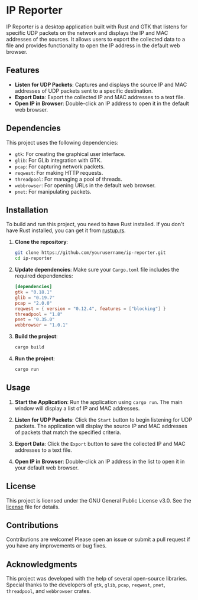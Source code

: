 # IP Reporter

IP Reporter is a desktop application built with Rust and GTK that listens for specific UDP packets on the network and displays the IP and MAC addresses of the sources. It allows users to export the collected data to a file and provides functionality to open the IP address in the default web browser.

## Features

- **Listen for UDP Packets**: Captures and displays the source IP and MAC addresses of UDP packets sent to a specific destination.
- **Export Data**: Export the collected IP and MAC addresses to a text file.
- **Open IP in Browser**: Double-click an IP address to open it in the default web browser.

## Dependencies

This project uses the following dependencies:

- `gtk`: For creating the graphical user interface.
- `glib`: For GLib integration with GTK.
- `pcap`: For capturing network packets.
- `reqwest`: For making HTTP requests.
- `threadpool`: For managing a pool of threads.
- `webbrowser`: For opening URLs in the default web browser.
- `pnet`: For manipulating packets.

## Installation

To build and run this project, you need to have Rust installed. If you don't have Rust installed, you can get it from [rustup.rs](https://rustup.rs/).

1. **Clone the repository**:

   ```sh
   git clone https://github.com/yourusername/ip-reporter.git
   cd ip-reporter
   ```

2. **Update dependencies**:
   Make sure your `Cargo.toml` file includes the required dependencies:

   ```toml
   [dependencies]
   gtk = "0.18.1"
   glib = "0.19.7"
   pcap = "2.0.0"
   reqwest = { version = "0.12.4", features = ["blocking"] }
   threadpool = "1.8"
   pnet = "0.35.0"
   webbrowser = "1.0.1"

   ```

3. **Build the project**:

   ```sh
   cargo build
   ```

4. **Run the project**:
   ```sh
   cargo run
   ```

## Usage

1. **Start the Application**:
   Run the application using `cargo run`. The main window will display a list of IP and MAC addresses.

2. **Listen for UDP Packets**:
   Click the `Start` button to begin listening for UDP packets. The application will display the source IP and MAC addresses of packets that match the specified criteria.

3. **Export Data**:
   Click the `Export` button to save the collected IP and MAC addresses to a text file.

4. **Open IP in Browser**:
   Double-click an IP address in the list to open it in your default web browser.

## License

This project is licensed under the GNU General Public License v3.0. See the [license](license) file for details.

## Contributions

Contributions are welcome! Please open an issue or submit a pull request if you have any improvements or bug fixes.

## Acknowledgments

This project was developed with the help of several open-source libraries. Special thanks to the developers of `gtk`, `glib`, `pcap`, `reqwest`, `pnet`, `threadpool`, and `webbrowser` crates.
